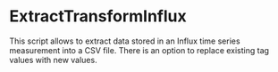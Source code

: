 # ExtractTransformInflux
This script allows to extract data stored in an Influx time series measurement into a CSV file. There is an option to replace existing tag values with new values.

